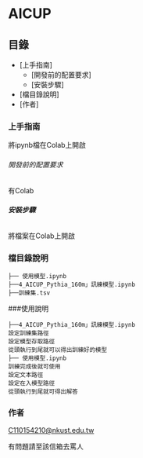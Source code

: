 

# AICUP

  
## 目錄

- [上手指南]
  - [開發前的配置要求]
  - [安裝步驟]
- [檔目錄說明]
- [作者]

### 上手指南
將ipynb檔在Colab上開啟
###### 開發前的配置要求

有Colab

###### **安裝步驟**

將檔案在Colab上開啟

### 檔目錄說明

```
├── 使用模型.ipynb
├──4_AICUP_Pythia_160m」訊練模型.ipynb
├──訓練集.tsv
```
###使用說明

```
├──4_AICUP_Pythia_160m」訊練模型.ipynb
設定訓練集路徑
設定模型存取路徑
從頭執行到尾就可以得出訓練好的模型
├── 使用模型.ipynb
訓練完成後就可使用
設定文本路徑
設定在入模型路徑
從頭執行到尾就可得出解答
```
### 作者

C110154210@nkust.edu.tw

有問題請至該信箱去罵人





